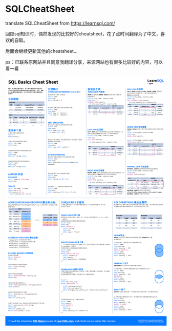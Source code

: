 # SQLCheatSheet
translate SQLCheatSheet from <https://learnsql.com/>

回顾sql知识时，偶然发现的比较好的cheatsheet，花了点时间翻译为了中文，喜欢的自取。

后面会继续更新其他的cheatsheet...

ps：已联系原网站并且同意我翻译分享，来源网站也有很多比较好的内容，可以看一看

![alt 预览图片](/png/sql-basics-cheat-sheet-ledger(中文版).png)




